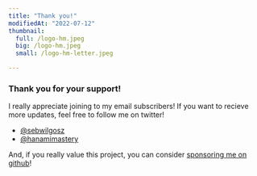 ```yaml
---
title: "Thank you!"
modifiedAt: "2022-07-12"
thumbnail:
  full: /logo-hm.jpeg
  big: /logo-hm.jpeg
  small: /logo-hm-letter.jpeg

---
```


### Thank you for your support!

I really appreciate joining to my email subscribers! If you want to recieve more updates, feel free to follow me on twitter!

- [@sebwilgosz](https://twitter.com/sebwilgosz)
- [@hanamimastery](https://twitter.com/hanamimastery)


And, if you really value this project, you can consider [sponsoring me on github](https://github.com/sponsors/swilgosz)!
